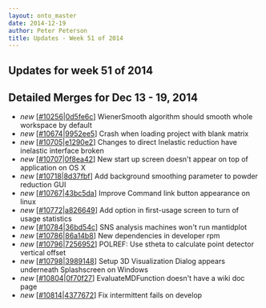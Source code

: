 ```yaml
---
layout: onto_master
date: 2014-12-19
author: Peter Peterson
title: Updates - Week 51 of 2014
---
```

Updates for week 51 of 2014
---------------------------

Detailed Merges for Dec 13 - 19, 2014
-------------------------------------
* *new* \[[#10256](http://trac.mantidproject.org/mantid/ticket/10256)\|[0d5fe6c](https://github.com/mantidproject/mantid/commit/0d5fe6c2c8f5fec09784956b34369a23effc8666)\] WienerSmooth algorithm should smooth whole workspace by default
* *new* \[[#10674](http://trac.mantidproject.org/mantid/ticket/10674)\|[9952ee5](https://github.com/mantidproject/mantid/commit/9952ee5b20e2e8bda18a13dbe67f7005b7d929b2)\] Crash when loading project with blank matrix
* *new* \[[#10705](http://trac.mantidproject.org/mantid/ticket/10705)\|[e1290e2](https://github.com/mantidproject/mantid/commit/e1290e2b90e4a650ae8c8db22303d4090acb8376)\] Changes to direct Inelastic reduction have inelastic interface broken
* *new* \[[#10707](http://trac.mantidproject.org/mantid/ticket/10707)\|[0f8ea42](https://github.com/mantidproject/mantid/commit/0f8ea426e92d61133fd054916fa4da3b5eec0099)\] New start up screen doesn't appear on top of application on OS X
* *new* \[[#10718](http://trac.mantidproject.org/mantid/ticket/10718)\|[8d37fbf](https://github.com/mantidproject/mantid/commit/8d37fbff5232f73252d06db19cfe9375b9192061)\] Add background smoothing parameter to powder reduction GUI
* *new* \[[#10767](http://trac.mantidproject.org/mantid/ticket/10767)\|[43bc5da](https://github.com/mantidproject/mantid/commit/43bc5da1facb1eb3cae95355f1762d7299660db3)\] Improve Command link button appearance on linux
* *new* \[[#10772](http://trac.mantidproject.org/mantid/ticket/10772)\|[a826649](https://github.com/mantidproject/mantid/commit/a826649797ea37bf70aa8a1aef238ed6be442ad2)\] Add option in first-usage screen to turn of usage statistics
* *new* \[[#10784](http://trac.mantidproject.org/mantid/ticket/10784)\|[36bd54c](https://github.com/mantidproject/mantid/commit/36bd54cb742f309cb2d0a77e8ad64e9f97f883fa)\] SNS analysis machines won't run mantidplot
* *new* \[[#10786](http://trac.mantidproject.org/mantid/ticket/10786)\|[86a14b8](https://github.com/mantidproject/mantid/commit/86a14b8ce3bf9b8182c42bf82879128f0599ba5f)\] New dependencies in developer rpm
* *new* \[[#10796](http://trac.mantidproject.org/mantid/ticket/10796)\|[7256952](https://github.com/mantidproject/mantid/commit/7256952ee0b77a872e44a19694c5a36a218fda03)\] POLREF: Use stheta to calculate point detector vertical offset
* *new* \[[#10798](http://trac.mantidproject.org/mantid/ticket/10798)\|[3989148](https://github.com/mantidproject/mantid/commit/39891485d89c077c1c484eb34c27712376db09e1)\] Setup 3D Visualization Dialog appears underneath Splashscreen on Windows
* *new* \[[#10804](http://trac.mantidproject.org/mantid/ticket/10804)\|[0f70f27](https://github.com/mantidproject/mantid/commit/0f70f2756c3534c12de035dcb452e7d1a6eee0d0)\] EvaluateMDFunction doesn't have a wiki doc page
* *new* \[[#10814](http://trac.mantidproject.org/mantid/ticket/10814)\|[4377672](https://github.com/mantidproject/mantid/commit/43776726e25e169be6eade2e2b3ed515ae7a68e6)\] Fix intermittent fails on develop
